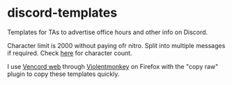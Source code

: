 # discord-templates
Templates for TAs to advertise office hours and other info on Discord.

Character limit is 2000 without paying ofr nitro. Split into multiple messages if required. Check [here](https://wordcounttools.com/) for character count.

I use [Vencord web](https://vencord.dev/download/) through [Violentmonkey](https://addons.mozilla.org/en-US/firefox/addon/violentmonkey) on Firefox with the "copy raw" plugin to copy these templates quickly.
